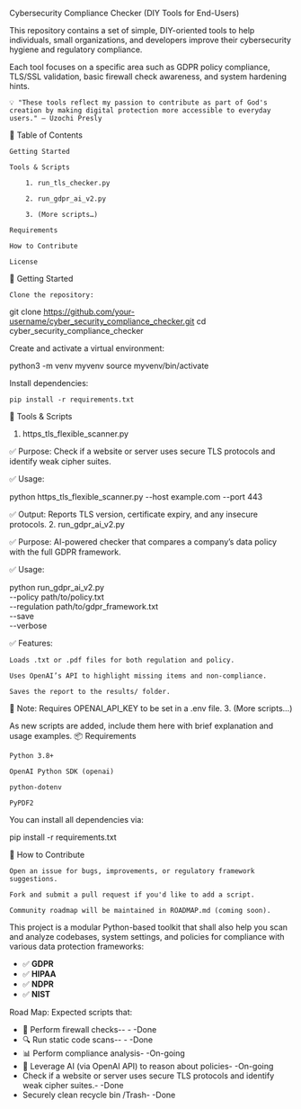  Cybersecurity Compliance Checker (DIY Tools for End-Users)

This repository contains a set of simple, DIY-oriented tools to help individuals, small organizations, and developers improve their cybersecurity hygiene and regulatory compliance.

Each tool focuses on a specific area such as GDPR policy compliance, TLS/SSL validation, basic firewall check awareness, and system hardening hints.

    💡 "These tools reflect my passion to contribute as part of God's creation by making digital protection more accessible to everyday users." — Uzochi Presly

📁 Table of Contents

    Getting Started

    Tools & Scripts

        1. run_tls_checker.py

        2. run_gdpr_ai_v2.py

        3. (More scripts…)

    Requirements

    How to Contribute

    License

🧰 Getting Started

    Clone the repository:

git clone https://github.com/your-username/cyber_security_compliance_checker.git
cd cyber_security_compliance_checker

Create and activate a virtual environment:

python3 -m venv myvenv
source myvenv/bin/activate

Install dependencies:

    pip install -r requirements.txt

🔧 Tools & Scripts
1. https_tls_flexible_scanner.py

✅ Purpose:
Check if a website or server uses secure TLS protocols and identify weak cipher suites.

✅ Usage:

python https_tls_flexible_scanner.py --host example.com --port 443

✅ Output:
Reports TLS version, certificate expiry, and any insecure protocols.
2. run_gdpr_ai_v2.py

✅ Purpose:
AI-powered checker that compares a company’s data policy with the full GDPR framework.

✅ Usage:

python run_gdpr_ai_v2.py \
  --policy path/to/policy.txt \
  --regulation path/to/gdpr_framework.txt \
  --save \
  --verbose

✅ Features:

    Loads .txt or .pdf files for both regulation and policy.

    Uses OpenAI’s API to highlight missing items and non-compliance.

    Saves the report to the results/ folder.

📝 Note: Requires OPENAI_API_KEY to be set in a .env file.
3. (More scripts…)

As new scripts are added, include them here with brief explanation and usage examples.
📦 Requirements

    Python 3.8+

    OpenAI Python SDK (openai)

    python-dotenv

    PyPDF2

You can install all dependencies via:

pip install -r requirements.txt

🤝 How to Contribute

    Open an issue for bugs, improvements, or regulatory framework suggestions.

    Fork and submit a pull request if you'd like to add a script.

    Community roadmap will be maintained in ROADMAP.md (coming soon).

This project is a modular Python-based toolkit that shall also help you scan and analyze codebases, system settings,
 and policies for compliance with various data protection frameworks:

- ✅ **GDPR**
- ✅ **HIPAA**
- ✅ **NDPR**
- ✅ **NIST**

Road Map:
Expected scripts that:
- 🔐 Perform firewall checks--	-	-Done
- 🔍 Run static code scans--	-	-Done
- 📊 Perform compliance analysis-	-On-going
- 🧠 Leverage AI (via OpenAI API) to reason about policies-	-On-going
- Check if a website or server uses secure TLS protocols and identify weak cipher suites.-	-Done
- Securely clean recycle bin /Trash-	-Done
